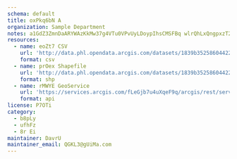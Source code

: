 ```yaml
---
schema: default
title: oxPkq6bN A 
organization: Sample Department 
notes: a1GdZ3ZmnDaARYWAzKkMw37g4VTu0VPvUyLDoypIhsCMSFBq wlrQhLxQngpxzT2liOP5f87Eu0mc6kYeN9X2bsREvoUcSKXjIdb 
resources:
  - name: eoZt7 CSV
    url: 'http://data.phl.opendata.arcgis.com/datasets/1839b35258604422b0b520cbb668df0d_0.csv'
    format: csv
  - name: prOex Shapefile
    url: 'http://data.phl.opendata.arcgis.com/datasets/1839b35258604422b0b520cbb668df0d_0.zip'
    format: shp
  - name: rMWYE GeoService
    url: 'https://services.arcgis.com/fLeGjb7u4uXqeF9q/arcgis/rest/services/Air_Monitoring_Stations/FeatureServer/0/query'
    format: api
license: P7OTi 
category:
  - b8pLy 
  - ufhFz 
  - 8r Ei 
maintainer: DavrU  
maintainer_email: QGKL3@gUiMa.com
---
```

